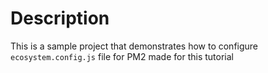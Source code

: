 # Description

This is a sample project that demonstrates how to configure `ecosystem.config.js` file for PM2 made for this tutorial 